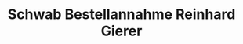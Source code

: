 ---
title: "Schwab Bestellannahme Reinhard Gierer"
url: /landshut/schwab-bestellannahme-reinhard-gierer/
shop: Kleidung
---